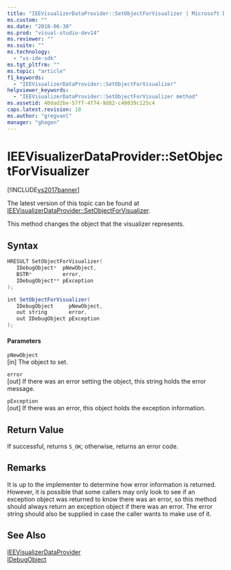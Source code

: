 ```yaml
---
title: "IEEVisualizerDataProvider::SetObjectForVisualizer | Microsoft Docs"
ms.custom: ""
ms.date: "2018-06-30"
ms.prod: "visual-studio-dev14"
ms.reviewer: ""
ms.suite: ""
ms.technology: 
  - "vs-ide-sdk"
ms.tgt_pltfrm: ""
ms.topic: "article"
f1_keywords: 
  - "IEEVisualizerDataProvider::SetObjectForVisualizer"
helpviewer_keywords: 
  - "IEEVisualizerDataProvider::SetObjectForVisualizer method"
ms.assetid: 40dad2be-57ff-4f74-9d82-c48039c125c4
caps.latest.revision: 10
ms.author: "gregvanl"
manager: "ghogen"
---
```

# IEEVisualizerDataProvider::SetObjectForVisualizer
[!INCLUDE[vs2017banner](../../../includes/vs2017banner.md)]

The latest version of this topic can be found at [IEEVisualizerDataProvider::SetObjectForVisualizer](https://docs.microsoft.com/visualstudio/extensibility/debugger/reference/ieevisualizerdataprovider-setobjectforvisualizer).  
  
This method changes the object that the visualizer represents.  
  
## Syntax  
  
```cpp  
HRESULT SetObjectForVisualizer(  
   IDebugObject*  pNewObject,  
   BSTR*          error,  
   IDebugObject** pException  
);  
```  
  
```csharp  
int SetObjectForVisualizer(  
   IDebugObject     pNewObject,  
   out string       error,  
   out IDebugObject pException  
);  
```  
  
#### Parameters  
 `pNewObject`  
 [in] The object to set.  
  
 `error`  
 [out] If there was an error setting the object, this string holds the error message.  
  
 `pException`  
 [out] If there was an error, this object holds the exception information.  
  
## Return Value  
 If successful, returns `S_OK`; otherwise, returns an error code.  
  
## Remarks  
 It is up to the implementer to determine how error information is returned. However, it is possible that some callers may only look to see if an exception object was returned to know there was an error, so this method should always return an exception object if there was an error. The error string should also be supplied in case the caller wants to make use of it.  
  
## See Also  
 [IEEVisualizerDataProvider](../../../extensibility/debugger/reference/ieevisualizerdataprovider.md)   
 [IDebugObject](../../../extensibility/debugger/reference/idebugobject.md)

